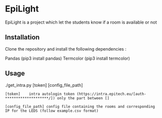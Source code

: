 # EpiLight

EpiLight is a project which let the students know if a room is available or not

## Installation

Clone the repository and install the following dependencies :

Pandas (pip3 install pandas)
Termcolor (pip3 install termcolor)

## Usage

./get_intra.py [token] [config_file_path]

    [token]    intra autologin token (https://intra.epitech.eu/[auth-********************/]) only the part between []

    [config_file_path] config file containing the rooms and corresponding IP for the LEDS (follow example.csv format)

